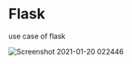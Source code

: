 # Flask
use case of flask


![Screenshot 2021-01-20 022446](https://user-images.githubusercontent.com/38083799/105114332-fd063900-5ac6-11eb-8a62-b8ab92bba4f1.png)
